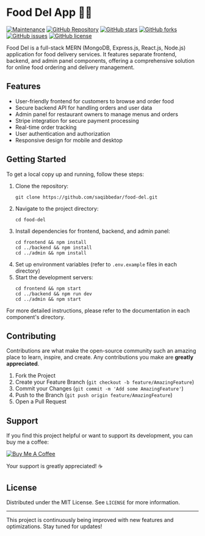 # Food Del App 🍔🚚

[![Maintenance](https://img.shields.io/badge/Maintained%3F-yes-green.svg)](https://github.com/saqibbedar/food-del/graphs/commit-activity)
[![GitHub Repository](https://img.shields.io/badge/GitHub-Repository-blue.svg)](https://github.com/saqibbedar/food-del)
[![GitHub stars](https://img.shields.io/github/stars/saqibbedar/food-del.svg)](https://github.com/saqibbedar/food-del/stargazers)
[![GitHub forks](https://img.shields.io/github/forks/saqibbedar/food-del.svg)](https://github.com/saqibbedar/food-del/network)
[![GitHub issues](https://img.shields.io/github/issues/saqibbedar/food-del.svg)](https://github.com/saqibbedar/food-del/issues)
[![GitHub license](https://img.shields.io/github/license/saqibbedar/food-del.svg)](https://github.com/saqibbedar/food-del/blob/main/LICENSE)

Food Del is a full-stack MERN (MongoDB, Express.js, React.js, Node.js) application for food delivery services. It features separate frontend, backend, and admin panel components, offering a comprehensive solution for online food ordering and delivery management.

## Features

- User-friendly frontend for customers to browse and order food
- Secure backend API for handling orders and user data
- Admin panel for restaurant owners to manage menus and orders
- Stripe integration for secure payment processing
- Real-time order tracking
- User authentication and authorization
- Responsive design for mobile and desktop

## Getting Started

To get a local copy up and running, follow these steps:

1. Clone the repository:
   ```
   git clone https://github.com/saqibbedar/food-del.git
   ```
2. Navigate to the project directory:
   ```
   cd food-del
   ```
3. Install dependencies for frontend, backend, and admin panel:
   ```
   cd frontend && npm install
   cd ../backend && npm install
   cd ../admin && npm install
   ```
4. Set up environment variables (refer to `.env.example` files in each directory)
5. Start the development servers:
   ```
   cd frontend && npm start
   cd ../backend && npm run dev
   cd ../admin && npm start
   ```

For more detailed instructions, please refer to the documentation in each component's directory.

## Contributing

Contributions are what make the open-source community such an amazing place to learn, inspire, and create. Any contributions you make are **greatly appreciated**.

1. Fork the Project
2. Create your Feature Branch (`git checkout -b feature/AmazingFeature`)
3. Commit your Changes (`git commit -m 'Add some AmazingFeature'`)
4. Push to the Branch (`git push origin feature/AmazingFeature`)
5. Open a Pull Request

## Support

If you find this project helpful or want to support its development, you can buy me a coffee:

[![Buy Me A Coffee](https://img.shields.io/badge/Buy%20Me%20A%20Coffee-Donate-yellow.svg)](https://www.buymeacoffee.com/saqibbedar)

Your support is greatly appreciated! ☕️

## License

Distributed under the MIT License. See `LICENSE` for more information.

---

This project is continuously being improved with new features and optimizations. Stay tuned for updates!